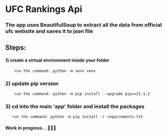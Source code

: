 # UFC Rankings Api

### The app uses BeautifulSoup to extract all the data from official ufc website and saves it to json file
## Steps:
#### 1) create a virtual environment inside your folder
        run the command: python -m venv venv
### 2) update pip version
        run the command: python -m pip install --upgrade pip==21.1.2    
### 3) cd into the main 'app' folder and install the packages
       run the command: python -m pip install -r requirements.txt

#### Work in progress... 🐍🐍🐍        



